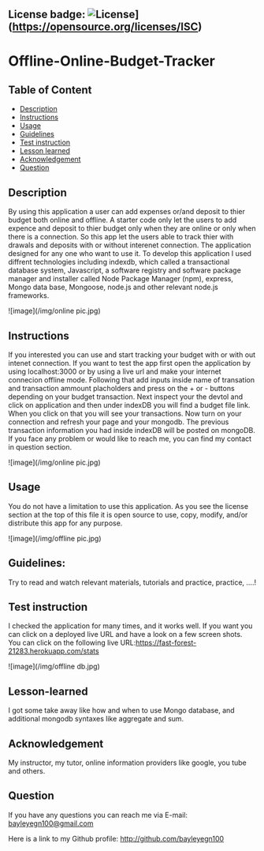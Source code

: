 ## License badge: ![License](https://img.shields.io/badge/License-ISC-blue.svg)](https://opensource.org/licenses/ISC)

# Offline-Online-Budget-Tracker

## Table of Content
- [Description](#description)
- [Instructions](#instructions)
- [Usage](#usage)
- [Guidelines](#guidelines)
- [Test instruction](#test-instruction)
- [Lesson learned](#lesson)
- [Acknowledgement](#acknowledgement)
- [Question](#question)

## Description 

By using this application a user can add expenses or/and deposit to thier budget both online and offline. A starter code only let the users to add expence and deposit to thier budget only when they are online or only when there is a connection. So this app let the users able to track thier with drawals and deposits with or without interenet connection. 
The application designed for any one who want to use it. To develop this application I used diffrent technologies including indexdb, which called a transactional database system, Javascript, a software registry and software package manager and installer called Node Package Manager (npm), express, Mongo data base, Mongoose, node.js and other relevant node.js frameworks. 

![image](/img/online pic.jpg)

## Instructions

If you interested you can use and start tracking your budget with or with out intenet connection. If you want to test the app first open the application by using localhost:3000 or by using a live url and make your internet connecion offline mode. Following that add inputs inside name of transation and transaction ammount placholders and press on the + or - buttons depending on your budget transaction. Next inspect your the devtol and click on application and then under indexDB you will find a budget file link. When you click on that you will see your transactions. Now turn on your connection and refresh your page and your mongodb. The previous transaction information you had inside indexDB will be posted on mongoDB.
If you face any problem or would like to reach me, you can find my contact in question section.

![image](/img/online pic.jpg)

## Usage 

You do not have a limitation to use this application. As you see the license section at the top of this file it is open source to use, copy, modify, and/or distribute this app for any purpose. 

![image](/img/offline pic.jpg)

## Guidelines: 

Try to read and watch relevant materials, tutorials and practice, practice, ....!

## Test instruction 

I checked the application for many times, and it works well. If you want you can click on a deployed live URL and have a look on a few screen shots.
You can click on the following live URL:https://fast-forest-21283.herokuapp.com/stats

![image](/img/offline db.jpg)

## Lesson-learned

I got some take away like how and when to use Mongo database, and additional mongodb syntaxes like aggregate and sum.

## Acknowledgement

My instructor, my tutor, online information providers like google, you tube and others.

## Question

If you have any questions you can reach me via E-mail: bayleyegn100@gmail.com

Here is a link to my Github profile: http://github.com/bayleyegn100
